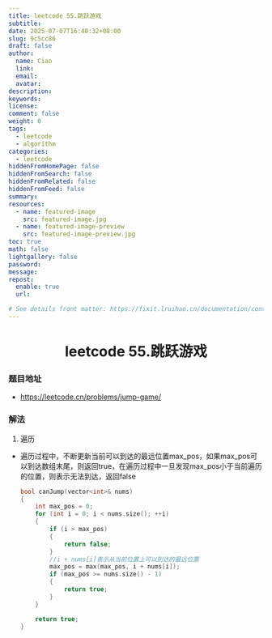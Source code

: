 ```yaml
---
title: leetcode 55.跳跃游戏
subtitle:
date: 2025-07-07T16:40:32+08:00
slug: 9c5cc86
draft: false
author:
  name: Ciao
  link:
  email:
  avatar:
description:
keywords:
license:
comment: false
weight: 0
tags:
  - leetcode
  - algorithm
categories:
  - leetcode
hiddenFromHomePage: false
hiddenFromSearch: false
hiddenFromRelated: false
hiddenFromFeed: false
summary:
resources:
  - name: featured-image
    src: featured-image.jpg
  - name: featured-image-preview
    src: featured-image-preview.jpg
toc: true
math: false
lightgallery: false
password:
message:
repost:
  enable: true
  url:

# See details front matter: https://fixit.lruihao.cn/documentation/content-management/introduction/#front-matter
---
```


<!--more-->

<h1 align="center">leetcode 55.跳跃游戏</h1>

### 题目地址
  * https://leetcode.cn/problems/jump-game/

### 解法
  1. 遍历
  * 遍历过程中，不断更新当前可以到达的最远位置max_pos，如果max_pos可以到达数组末尾，则返回true，在遍历过程中一旦发现max_pos小于当前遍历的位置，则表示无法到达，返回false
    ```C++
    bool canJump(vector<int>& nums) 
    {
        int max_pos = 0;
        for (int i = 0; i < nums.size(); ++i)
        {
            if (i > max_pos)
            {
                return false;
            }
            //i + nums[i]表示从当前位置上可以到达的最远位置
            max_pos = max(max_pos, i + nums[i]);
            if (max_pos >= nums.size() - 1)
            {
                return true;
            }
        }

        return true;
    }
    ```


